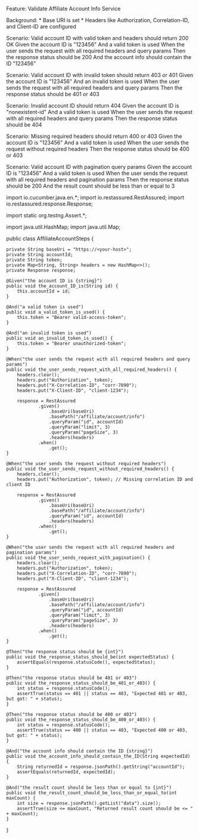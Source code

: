 Feature: Validate Affiliate Account Info Service

  Background:
    * Base URI is set
    * Headers like Authorization, Correlation-ID, and Client-ID are configured

  Scenario: Valid account ID with valid token and headers should return 200 OK
    Given the account ID is "123456"
    And a valid token is used
    When the user sends the request with all required headers and query params
    Then the response status should be 200
    And the account info should contain the ID "123456"

  Scenario: Valid account ID with invalid token should return 403 or 401
    Given the account ID is "123456"
    And an invalid token is used
    When the user sends the request with all required headers and query params
    Then the response status should be 401 or 403

  Scenario: Invalid account ID should return 404
    Given the account ID is "nonexistent-id"
    And a valid token is used
    When the user sends the request with all required headers and query params
    Then the response status should be 404

  Scenario: Missing required headers should return 400 or 403
    Given the account ID is "123456"
    And a valid token is used
    When the user sends the request without required headers
    Then the response status should be 400 or 403

  Scenario: Valid account ID with pagination query params
    Given the account ID is "123456"
    And a valid token is used
    When the user sends the request with all required headers and pagination params
    Then the response status should be 200
    And the result count should be less than or equal to 3

import io.cucumber.java.en.*;
import io.restassured.RestAssured;
import io.restassured.response.Response;

import static org.testng.Assert.*;

import java.util.HashMap;
import java.util.Map;

public class AffiliateAccountSteps {

    private String baseUri = "https://<your-host>";
    private String accountId;
    private String token;
    private Map<String, String> headers = new HashMap<>();
    private Response response;

    @Given("the account ID is {string}")
    public void the_account_ID_is(String id) {
        this.accountId = id;
    }

    @And("a valid token is used")
    public void a_valid_token_is_used() {
        this.token = "Bearer valid-access-token";
    }

    @And("an invalid token is used")
    public void an_invalid_token_is_used() {
        this.token = "Bearer unauthorized-token";
    }

    @When("the user sends the request with all required headers and query params")
    public void the_user_sends_request_with_all_required_headers() {
        headers.clear();
        headers.put("Authorization", token);
        headers.put("X-Correlation-ID", "corr-7890");
        headers.put("X-Client-ID", "client-1234");

        response = RestAssured
                .given()
                    .baseUri(baseUri)
                    .basePath("/affiliate/account/info")
                    .queryParam("id", accountId)
                    .queryParam("limit", 3)
                    .queryParam("pageSize", 3)
                    .headers(headers)
                .when()
                    .get();
    }

    @When("the user sends the request without required headers")
    public void the_user_sends_request_without_required_headers() {
        headers.clear();
        headers.put("Authorization", token); // Missing correlation ID and client ID

        response = RestAssured
                .given()
                    .baseUri(baseUri)
                    .basePath("/affiliate/account/info")
                    .queryParam("id", accountId)
                    .headers(headers)
                .when()
                    .get();
    }

    @When("the user sends the request with all required headers and pagination params")
    public void the_user_sends_request_with_pagination() {
        headers.clear();
        headers.put("Authorization", token);
        headers.put("X-Correlation-ID", "corr-7890");
        headers.put("X-Client-ID", "client-1234");

        response = RestAssured
                .given()
                    .baseUri(baseUri)
                    .basePath("/affiliate/account/info")
                    .queryParam("id", accountId)
                    .queryParam("limit", 3)
                    .queryParam("pageSize", 3)
                    .headers(headers)
                .when()
                    .get();
    }

    @Then("the response status should be {int}")
    public void the_response_status_should_be(int expectedStatus) {
        assertEquals(response.statusCode(), expectedStatus);
    }

    @Then("the response status should be 401 or 403")
    public void the_response_status_should_be_401_or_403() {
        int status = response.statusCode();
        assertTrue(status == 401 || status == 403, "Expected 401 or 403, but got: " + status);
    }

    @Then("the response status should be 400 or 403")
    public void the_response_status_should_be_400_or_403() {
        int status = response.statusCode();
        assertTrue(status == 400 || status == 403, "Expected 400 or 403, but got: " + status);
    }

    @And("the account info should contain the ID {string}")
    public void the_account_info_should_contain_the_ID(String expectedId) {
        String returnedId = response.jsonPath().getString("accountId");
        assertEquals(returnedId, expectedId);
    }

    @And("the result count should be less than or equal to {int}")
    public void the_result_count_should_be_less_than_or_equal_to(int maxCount) {
        int size = response.jsonPath().getList("data").size();
        assertTrue(size <= maxCount, "Returned result count should be <= " + maxCount);
    }
}
    
